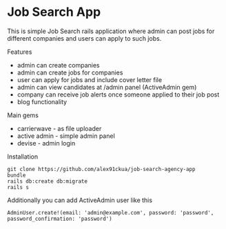 # Job Search App

This is simple Job Search rails application where admin can post jobs for different companies and users can apply to such jobs.

Features

* admin can create companies
* admin can create jobs for companies
* user can apply for jobs and include cover letter file
* admin can view candidates at /admin panel (ActiveAdmin gem)
* company can receive job alerts once someone applied to their job post
* blog functionality

Main gems

* carrierwave - as file uploader
* active admin - simple admin panel
* devise - admin login

Installation

```
git clone https://github.com/alex91ckua/job-search-agency-app
bundle
rails db:create db:migrate
rails s
```

Additionally you can add ActiveAdmin user like this

```
AdminUser.create!(email: 'admin@example.com', password: 'password', password_confirmation: 'password')
```